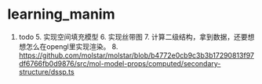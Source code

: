 # learning_manim

1. todo
   5. 实现空间填充模型
   6. 实现丝带图
   7. 计算二级结构，拿到数据，还要想想怎么在opengl里实现渲染。
   8. https://github.com/molstar/molstar/blob/b4772e0cb9c3b3b17290813f97df6766fb0d9876/src/mol-model-props/computed/secondary-structure/dssp.ts